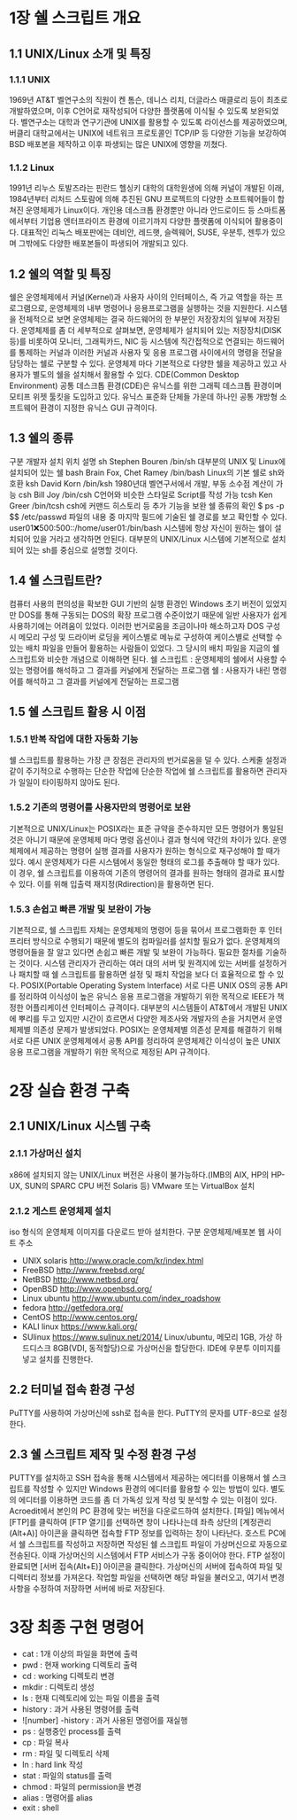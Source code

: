 # 1장 쉘 스크립트 개요
## 1.1 UNIX/Linux 소개 및 특징
### 1.1.1 UNIX
1969년 AT&T 벨연구소의 직원이 켄 톰슨, 데니스 리치, 더글라스 매클로리 등이 최초로 개발하였으며, 이후 C언어로 재작성되어 다양한 플랫폼에 이식될 수 있도록 보완되었다.
벨연구소는 대학과 연구기관에 UNIX를 활용할 수 있도록 라이선스를 제공하였으며, 버클리 대학교에서는 UNIX에 네트워크 프로토콜인 TCP/IP 등 다양한 기능을 보강하여 BSD 배포본을 제작하고 이후 파생되는 많은 UNIX에 영향을 끼쳤다.
### 1.1.2 Linux
1991년 리누스 토발즈라는 핀란드 헬싱키 대학의 대학원생에 의해 커널이 개발된 이래, 1984년부터 리처드 스토람에 의해 추진된 GNU 프로젝트의 다양한 소프트웨어들이 합쳐진 운영체제가 Linux이다.
개인용 데스크톱 환경뿐만 아니라 안드로이드 등 스마트폼에서부터 기업용 엔터프라이즈 환경에 이르기까지 다양한 플랫폼에 이식되어 활용중이다.
대표적인 리눅스 배포판에는 데비안, 레드햇, 슬렉웨어, SUSE, 우분투, 젠투가 있으며 그밖에도 다양한 배포본들이 파생되어 개발되고 있다.
## 1.2 쉘의 역할 및 특징
쉘은 운영체제에서 커널(Kernel)과 사용자 사이의 인터페이스, 즉 가교 역할을 하는 프로그램으로, 운영체제의 내부 명령어나 응용프로그램을 실행하는 것을 지원한다.
시스템을 전체적으로 보면 운영체제는 결국 하드웨어의 한 부분인 저장장치의 일부에 저장된다.
운영체제를 좀 더 세부적으로 살펴보면, 운영체제가 설치되어 있는 저장장치(DISK 등)를 비롯하여 모니터, 그래픽카드, NIC 등 시스템에 직간접적으로 연결되는 하드웨어를 통제하는 커널과 이러한 커널과 사용자 및 응용 프로그램 사이에서의 명령을 전달을 담당하는 쉘로 구분할 수 있다.
운영체제 마다 기본적으로 다양한 쉘을 제공하고 있고 사용자가 별도의 쉘을 설치해서 활용할 수 있다.
CDE(Common Desktop Environment)
공통 데스크톱 환경(CDE)은 유닉스를 위한 그래픽 데스크톱 환경이며 모티프 위젯 툴킷을 도입하고 있다.
유닉스 표준화 단체들 가운데 하나인 공통 개방형 소프트웨어 환경이 지정한 유닉스 GUI 규격이다.
## 1.3 쉘의 종류
구분	개발자	설치 위치	설명
sh	Stephen Bouren	/bin/sh	대부분의 UNIX 및 Linux에 설치되어 있는 쉘
bash	Brain Fox, Chet Ramey	/bin/bash	Linux의 기본 쉘로 sh와 호환
ksh	David Korn	/bin/ksh	1980년대 벨연구서에서 개발, 부동 소수점 계산이 가능
csh	Bill Joy	/bin/csh	C언어와 비슷한 스타일로 Script를 작성 가능
tcsh	Ken Greer	/bin/tcsh	csh에 커맨드 히스토리 등 추가 기능을 보완
쉘 종류의 확인
$ ps -p $$
/etc/passwd 파일의 내용 중 마지막 필드에 기술된 쉘 경로를 보고 확인할 수 있다.
user01:x:500:500::/home/user01:/bin/bash
시스템에 항상 자신이 원하는 쉘이 설치되어 있을 거라고 생각하면 안된다.
대부분의 UNIX/Linux 시스템에 기본적으로 설치되어 있는 sh를 중심으로 설명할 것이다.
## 1.4 쉘 스크립트란?
컴퓨터 사용의 편의성을 확보한 GUI 기반의 실행 환경인 Windows 초기 버전이 있었지만 DOS를 통해 구동되는 DOS의 확장 프로그램 수준이었기 때문에 일반 사용자가 쉽게 사용하기에는 어려움이 있었다.
이러한 번거로움을 조금이나마 해소하고자 DOS 구성 시 메모리 구성 및 드라이버 로딩을 케이스별로 메뉴로 구성하여 케이스별로 선택할 수 있는 배치 파일을 만들어 활용하는 사람들이 있었다.
그 당시의 배치 파일을 지금의 쉘 스크립트와 비슷한 개념으로 이해하면 된다.
쉘 스크립트 : 운영체제의 쉘에서 사용할 수 있는 명령어를 해석하고 그 결과를 커널에게 전달하는 프로그램
쉘 : 사용자가 내린 명령어를 해석하고 그 결과를 커널에게 전달하는 프로그램
## 1.5 쉘 스크립트 활용 시 이점
### 1.5.1 반복 작업에 대한 자동화 기능
쉘 스크립트를 활용하는 가장 큰 장점은 관리자의 번거로움을 덜 수 있다.
스케줄 설정과 같이 주기적으로 수행하는 단순한 작업에 단순한 작업에 쉘 스크립트를 활용하면 관리자가 일일이 타이핑하지 않아도 된다.
### 1.5.2 기존의 명령어를 사용자만의 명령어로 보완
기본적으로 UNIX/Linux는 POSIX라는 표준 규약을 준수하지만 모든 명령어가 통일된 것은 아니기 때문에 운영체제 마다 명령 옵션이나 결과 형식에 약간의 차이가 있다.
운영체제에서 제공하는 명령어 실행 결과를 사용자가 원하는 형식으로 재구성해야 할 때가 있다.
예시
운영체제가 다른 시스템에서 동일한 형태의 로그를 추출해야 할 때가 있다.
이 경우, 쉘 스크립트를 이용하여 기존의 명령어의 결과를 원하는 형태의 결과로 표시할 수 있다.
이를 위해 입출력 재지정(Rdirection)을 활용하면 된다.
### 1.5.3 손쉽고 빠른 개발 및 보완이 가능
기본적으로, 쉘 스크립트 자체는 운영체제의 명령어 등을 묶어서 프로그램화한 후 인터프리터 방식으로 수행되기 때문에 별도의 컴파일러를 설치할 필요가 없다.
운영체제의 명령어들을 잘 알고 있다면 손쉽고 빠른 개발 및 보완이 가능하다.
필요한 절차를 기술하는 것이다.
시스템 관리자가 관리하는 여러 대의 서버 및 원격지에 있는 서버를 설정하거나 패치할 때 쉘 스크립트를 활용하면 설정 및 패치 작업을 보다 더 효율적으로 할 수 있다.
POSIX(Portable Operating System Interface)
서로 다른 UNIX OS의 공통 API를 정리하여 이식성이 높은 유닉스 응용 프로그램을 개발하기 위한 목적으로 IEEE가 책정한 어플리케이션 인터페이스 규격이다.
대부분의 시스템들이 AT&T에서 개발된 UNIX에 뿌리를 두고 있지만 시간이 흐르면서 다양한 제조사와 개발자의 손을 거치면서 운영체제별 의존성 문제가 발생되었다.
POSIX는 운영체제별 의존성 문제를 해결하기 위해 서로 다른 UNIX 운영체제에서 공통 API를 정리하여 운영체제간 이식성이 높은 UNIX 응용 프로그램을 개발하기 위한 목적으로 제정된 API 규격이다.
# 2장 실습 환경 구축
## 2.1 UNIX/Linux 시스템 구축
### 2.1.1 가상머신 설치

x86에 설치되지 않는 UNIX/Linux 버전은 사용이 불가능하다.(IMB의 AIX, HP의 HP-UX, SUN의 SPARC CPU 버전 Solaris 등)
VMware 또는 VirtualBox 설치
### 2.1.2 게스트 운영체제 설치

iso 형식의 운영체제 이미지를 다운로드 받아 설치한다.
구분	운영체제/배포본	웹 사이트 주소
- UNIX	solaris	http://www.oracle.com/kr/index.html
- FreeBSD	http://www.freebsd.org/
- NetBSD	http://www.netbsd.org/
- OpenBSD	http://www.openbsd.org/
- Linux	ubuntu	http://www.ubuntu.com/index_roadshow
- fedora	http://getfedora.org/
- CentOS	http://www.centos.org/
- KALI linux	https://www.kali.org/
- SUlinux	https://www.sulinux.net/2014/
Linux/ubuntu, 메모리 1GB, 가상 하드디스크 8GB(VDI, 동적할당)으로 가상머신을 할당한다.
IDE에 우분투 이미지를 넣고 설치를 진행한다.
## 2.2 터미널 접속 환경 구성
PuTTY를 사용하여 가상머신에 ssh로 접속을 한다.
PuTTY의 문자를 UTF-8으로 설정한다.
## 2.3 쉘 스크립트 제작 및 수정 환경 구성
PUTTY를 설치하고 SSH 접속을 통해 시스템에서 제공하는 에디터를 이용해서 쉘 스크립트를 작성할 수 있지만 Windows 환경의 에디터를 활용할 수 있는 방법이 있다.
별도의 에디터를 이용하면 코드를 좀 더 가독성 있게 작성 및 분석할 수 있는 이점이 있다.
Acroedit에서 본인의 PC 환경에 맞는 버전을 다운로드하여 설치한다.
[파일] 메뉴에서 [FTP]를 클릭하여 [FTP 열기]를 선택하면 창이 나타나는데 좌측 상단의 [계정관리(Alt+A)] 아이콘을 클릭하면 접속할 FTP 정보를 입력하는 창이 나타난다.
호스트 PC에서 쉘 스크립트를 작성하고 저장하면 작성된 쉘 스크립트 파일이 가상머신으로 자동으로 전송된다.
이때 가상머신의 시스템에서 FTP 서비스가 구동 중이어야 한다.
FTP 설정이 완료되면 [서버 접속(Alt+E)] 아이콘을 클릭한다. 가상머신의 서버에 접속하여 파일 및 디렉터리 정보를 가져온다.
작업할 파일을 선택하면 해당 파일을 불러오고, 여기서 변경 사항을 수정하여 저장하면 서버에 바로 저장된다.
# 3장 최종 구현 명령어
- cat : 1개 이상의 파일을 화면에 출력
- pwd : 현재 working 디렉토리 출력
- cd : working 디렉토리 변경
- mkdir : 디렉토리 생성
- ls : 현재 디렉토리에 있는 파일 이름을 출력
- history : 과거 사용된 명령어를 출력
- ![number] -history : 과거 사용된 명령어를 재실행
- ps : 실행중인 process를 출력
- cp : 파일 복사
- rm : 파일 및 디렉토리 삭제
- ln : hard link 작성
- stat : 파일의 status를 출력
- chmod : 파일의 permission을 변경
- alias : 명령어를 alias
- exit : shell
